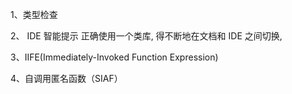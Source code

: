 1、类型检查

2、 IDE 智能提示
正确使用一个类库, 得不断地在文档和 IDE 之间切换,

3、IIFE(Immediately-Invoked Function Expression)

4、自调用匿名函数（SIAF）